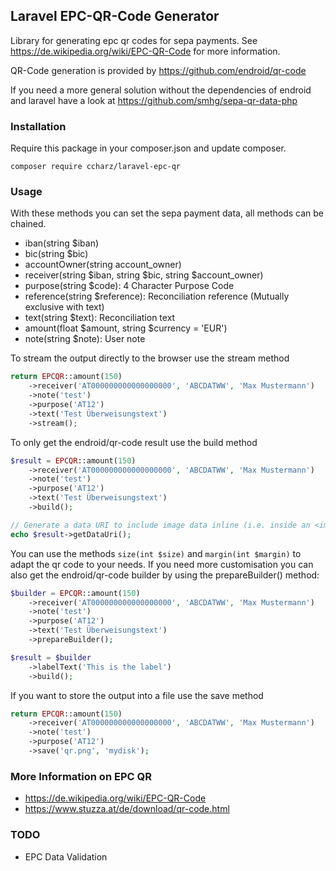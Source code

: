 ## Laravel EPC-QR-Code Generator

Library for generating epc qr codes for sepa payments. See https://de.wikipedia.org/wiki/EPC-QR-Code for more information.

QR-Code generation is provided by https://github.com/endroid/qr-code

If you need a more general solution without the dependencies of endroid and laravel have a look at https://github.com/smhg/sepa-qr-data-php

### Installation

Require this package in your composer.json and update composer. 

    composer require ccharz/laravel-epc-qr

### Usage

With these methods you can set the sepa payment data, all methods can be chained.

* iban(string $iban)
* bic(string $bic)
* accountOwner(string account_owner)
* receiver(string $iban, string $bic, string $account_owner)
* purpose(string $code): 4 Character Purpose Code
* reference(string $reference): Reconciliation reference (Mutually exclusive with text)
* text(string $text): Reconciliation text
* amount(float $amount, string $currency = 'EUR')
* note(string $note): User note

To stream the output directly to the browser use the stream method

```php
return EPCQR::amount(150)
    ->receiver('AT000000000000000000', 'ABCDATWW', 'Max Mustermann')
    ->note('test')
    ->purpose('AT12')
    ->text('Test Überweisungstext')
    ->stream();
```

To only get the endroid/qr-code result use the build method

```php
$result = EPCQR::amount(150)
    ->receiver('AT000000000000000000', 'ABCDATWW', 'Max Mustermann')
    ->note('test')
    ->purpose('AT12')
    ->text('Test Überweisungstext')
    ->build();

// Generate a data URI to include image data inline (i.e. inside an <img> tag)
echo $result->getDataUri();
```

You can use the methods `size(int $size)` and `margin(int $margin)` to adapt the qr code to your needs. If you need more customisation you can also get the endroid/qr-code builder by using the prepareBuilder() method:

```php
$builder = EPCQR::amount(150)
    ->receiver('AT000000000000000000', 'ABCDATWW', 'Max Mustermann')
    ->note('test')
    ->purpose('AT12')
    ->text('Test Überweisungstext')
    ->prepareBuilder();

$result = $builder
    ->labelText('This is the label')
    ->build();
```

If you want to store the output into a file use the save method


```php
return EPCQR::amount(150)
    ->receiver('AT000000000000000000', 'ABCDATWW', 'Max Mustermann')
    ->note('test')
    ->purpose('AT12')
    ->save('qr.png', 'mydisk');
```

### More Information on EPC QR

* https://de.wikipedia.org/wiki/EPC-QR-Code
* https://www.stuzza.at/de/download/qr-code.html

### TODO

* EPC Data Validation
